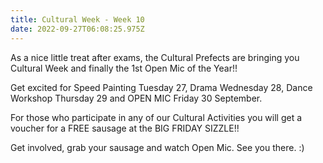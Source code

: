 ```yaml
---
title: Cultural Week - Week 10
date: 2022-09-27T06:08:25.975Z
---
```

As a nice little treat after exams, the Cultural Prefects are bringing you Cultural Week and finally the 1st Open Mic of the Year!!

Get excited for Speed Painting Tuesday 27, Drama Wednesday 28, Dance Workshop Thursday 29 and OPEN MIC Friday 30 September.

For those who participate in any of our Cultural Activities you will get a voucher for a FREE sausage at the BIG FRIDAY SIZZLE!!

Get involved, grab your sausage and watch Open Mic. See you there. :)